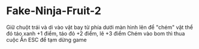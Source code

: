 ﻿# Fake-Ninja-Fruit-2
Giữ chuột trái và di vào vật bay từ phía dưới màn hình lên để "chém" vật thể đó
táo xanh +1 điểm, táo đỏ +2 điểm, lê +3 điểm
Chém vào bom thì thua cuộc
Ấn ESC để tạm dừng game
